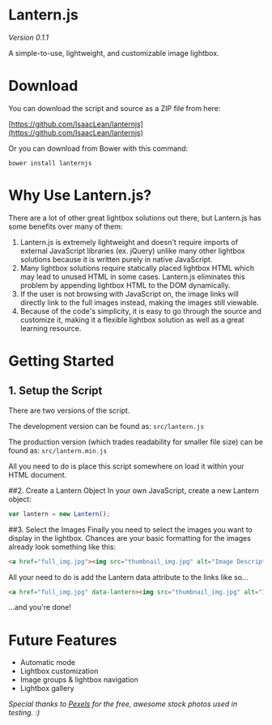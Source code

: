 # Lantern.js
*Version 0.1.1*

A simple-to-use, lightweight, and customizable image lightbox.

# Download
You can download the script and source as a ZIP file from here:

[https://github.com/IsaacLean/lanternjs](https://github.com/IsaacLean/lanternjs)

Or you can download from Bower with this command:

```bower install lanternjs```

# Why Use Lantern.js?
There are a lot of other great lightbox solutions out there, but Lantern.js has some benefits over many of them:

1. Lantern.js is extremely lightweight and doesn't require imports of external JavaScript libraries (ex. jQuery) unlike many other lightbox solutions because it is written purely in native JavaScript.
2. Many lightbox solutions require statically placed lightbox HTML which may lead to unused HTML in some cases. Lantern.js eliminates this problem by appending lightbox HTML to the DOM dynamically.
3. If the user is not browsing with JavaScript on, the image links will directly link to the full images instead, making the images still viewable.
4. Because of the code's simplicity, it is easy to go through the source and customize it, making it a flexible lightbox solution as well as a great learning resource.

# Getting Started
## 1. Setup the Script
There are two versions of the script.

The development version can be found as: ```src/lantern.js```

The production version (which trades readability for smaller file size) can be found as: ```src/lantern.min.js```

All you need to do is place this script somewhere on load it within your HTML document.

##2. Create a Lantern Object
In your own JavaScript, create a new Lantern object:

```javascript
var lantern = new Lantern();
```

##3. Select the Images
Finally you need to select the images you want to display in the lightbox. Chances are your basic formatting for the images already look something like this:

```html
<a href="full_img.jpg"><img src="thumbnail_img.jpg" alt="Image Description"></a>
```

All your need to do is add the Lantern data attribute to the links like so...

```html
<a href="full_img.jpg" data-lantern><img src="thumbnail_img.jpg" alt="Image Description"></a>
```

...and you're done!

# Future Features
* Automatic mode
* Lightbox customization 
* Image groups & lightbox navigation
* Lightbox gallery

*Special thanks to [Pexels](http://pexels.com/) for the free, awesome stock photos used in testing. :)*
